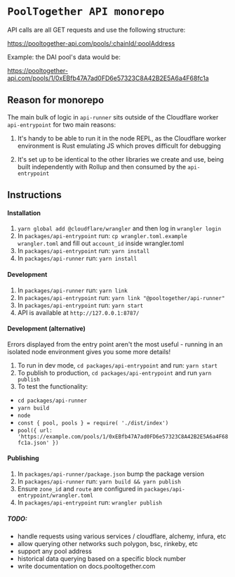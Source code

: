 # `PoolTogether API monorepo`

API calls are all GET requests and use the following structure:

https://pooltogether-api.com/pools/:chainId/:poolAddress

Example: the DAI pool's data would be:

https://pooltogether-api.com/pools/1/0xEBfb47A7ad0FD6e57323C8A42B2E5A6a4F68fc1a

## Reason for monorepo

The main bulk of logic in `api-runner` sits outside of the Cloudflare worker `api-entrypoint` for two main reasons:

1. It's handy to be able to run it in the node REPL, as the Cloudflare worker environment is Rust emulating JS which proves difficult for debugging

2. It's set up to be identical to the other libraries we create and use, being built independently with Rollup and then consumed by the `api-entrypoint`

## Instructions

#### Installation

1. `yarn global add @cloudflare/wrangler` and then log in `wrangler login`
2. In `packages/api-entrypoint` run: `cp wrangler.toml.example wrangler.toml` and fill out `account_id` inside wrangler.toml
3. In `packages/api-entrypoint` run: `yarn install`
4. In `packages/api-runner` run: `yarn install`

#### Development

1. In `packages/api-runner` run: `yarn link`
2. In `packages/api-entrypoint` run: `yarn link "@pooltogether/api-runner"`
3. In `packages/api-entrypoint` run: `yarn start`
4. API is available at `http://127.0.0.1:8787/`

#### Development (alternative)

Errors displayed from the entry point aren't the most useful - running in an isolated node environment gives you some more details!

1. To run in dev mode, `cd packages/api-entrypoint` and run: `yarn start`
2. To publish to production, `cd packages/api-entrypoint` and run `yarn publish`
3. To test the functionality:

- `cd packages/api-runner`
- `yarn build`
- `node`
- `const { pool, pools } = require( './dist/index')`
- `pool({ url: 'https://example.com/pools/1/0xEBfb47A7ad0FD6e57323C8A42B2E5A6a4F68fc1a.json' })`

#### Publishing

1. In `packages/api-runner/package.json` bump the package version
2. In `packages/api-runner` run: `yarn build && yarn publish`
3. Ensure `zone_id` and `route` are configured in `packages/api-entrypoint/wrangler.toml`
4. In `packages/api-entrypoint` run: `wrangler publish`

##### TODO:

- handle requests using various services / cloudflare, alchemy, infura, etc
- allow querying other networks such polygon, bsc, rinkeby, etc
- support any pool address
- historical data querying based on a specific block number
- write documentation on docs.pooltogether.com
